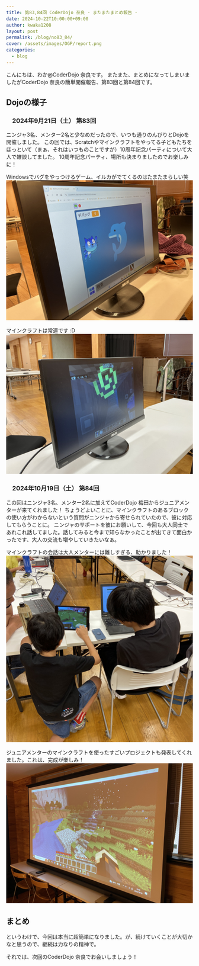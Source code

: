 ```yaml
---
title: 第83,84回 CoderDojo 奈良 - またまたまとめ報告 -
date: 2024-10-22T10:00:00+09:00
author: kwaka1208
layout: post
permalink: /blog/no83_84/
cover: /assets/images/OGP/report.png
categories:
  - blog
---
```

こんにちは、わか@CoderDojo 奈良です。
またまた、まとめになってしまいましたがCoderDojo 奈良の簡単開催報告、第83回と第84回です。

## Dojoの様子
### 　2024年9月21日（土） 第83回
ニンジャ3名、メンター2名と少なめだったので、いつも通りのんびりとDojoを開催しました。
この回では、Scratchやマインクラフトをやってる子どもたちをほっといて（まぁ、それはいつものことですが）10周年記念パーティについて大人で雑談してました。
10周年記念パーティ、場所も決まりましたのでお楽しみに！

Windowsでバグをやっつけるゲーム、イルカがでてくるのはたまたまらしい笑
![](/assets/images/2024/10/01.jpg)

マインクラフトは常連です :D
![](/assets/images/2024/10/02.jpg)


### 　2024年10月19日（土） 第84回
この回はニンジャ3名、メンター2名に加えてCoderDojo 梅田からジュニアメンターが来てくれました！
ちょうどよいことに、マインクラフトのあるブロックの使い方がわからないという質問がニンジャから寄せられていたので、彼に対応してもらうことに。
ニンジャのサポートを彼にお願いして、今回も大人同士であれこれ話してました。話してみると今まで知らなかったことが出てきて面白かったです、大人の交流も増やしていきたいなぁ。

マインクラフトの会話は大人メンターには難しすぎる、助かりました！
![](/assets/images/2024/10/03.jpg)

ジュニアメンターのマインクラフトを使ったすごいプロジェクトも発表してくれました。これは、完成が楽しみ！
![](/assets/images/2024/10/04.jpg)

## まとめ
というわけで、今回は本当に超簡単になりました。が、続けていくことが大切かなと思うので、継続は力なりの精神で。

それでは、次回のCoderDojo 奈良でお会いしましょう！

